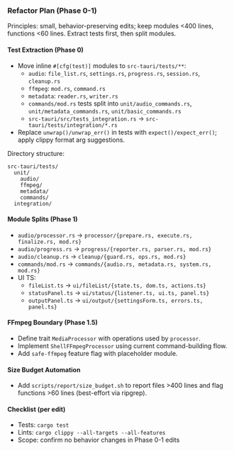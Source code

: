 ### Refactor Plan (Phase 0-1)

Principles: small, behavior-preserving edits; keep modules <400 lines, functions <60 lines. Extract tests first, then split modules.

#### Test Extraction (Phase 0)
- Move inline `#[cfg(test)]` modules to `src-tauri/tests/**`:
  - `audio`: `file_list.rs`, `settings.rs`, `progress.rs`, `session.rs`, `cleanup.rs`
  - `ffmpeg`: `mod.rs`, `command.rs`
  - `metadata`: `reader.rs`, `writer.rs`
  - `commands/mod.rs` tests split into `unit/audio_commands.rs`, `unit/metadata_commands.rs`, `unit/basic_commands.rs`
  - `src-tauri/src/tests_integration.rs` → `src-tauri/tests/integration/*.rs`
- Replace `unwrap()/unwrap_err()` in tests with `expect()/expect_err()`; apply clippy format arg suggestions.

Directory structure:
```
src-tauri/tests/
  unit/
    audio/
    ffmpeg/
    metadata/
    commands/
  integration/
```

#### Module Splits (Phase 1)
- `audio/processor.rs` → `processor/{prepare.rs, execute.rs, finalize.rs, mod.rs}`
- `audio/progress.rs` → `progress/{reporter.rs, parser.rs, mod.rs}`
- `audio/cleanup.rs` → `cleanup/{guard.rs, ops.rs, mod.rs}`
- `commands/mod.rs` → `commands/{audio.rs, metadata.rs, system.rs, mod.rs}`
- UI TS:
  - `fileList.ts` → `ui/fileList/{state.ts, dom.ts, actions.ts}`
  - `statusPanel.ts` → `ui/status/{listener.ts, ui.ts, panel.ts}`
  - `outputPanel.ts` → `ui/output/{settingsForm.ts, errors.ts, panel.ts}`

#### FFmpeg Boundary (Phase 1.5)
- Define trait `MediaProcessor` with operations used by `processor`.
- Implement `ShellFFmpegProcessor` using current command-building flow.
- Add `safe-ffmpeg` feature flag with placeholder module.

#### Size Budget Automation
- Add `scripts/report/size_budget.sh` to report files >400 lines and flag functions >60 lines (best-effort via ripgrep).

#### Checklist (per edit)
- Tests: `cargo test`
- Lints: `cargo clippy --all-targets --all-features`
- Scope: confirm no behavior changes in Phase 0-1 edits


